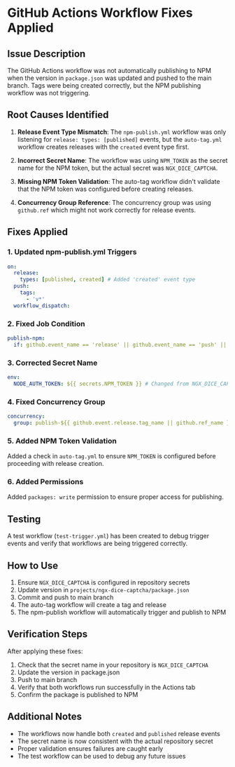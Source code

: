 # GitHub Actions Workflow Fixes Applied

## Issue Description

The GitHub Actions workflow was not automatically publishing to NPM when the version in `package.json` was updated and pushed to the main branch. Tags were being created correctly, but the NPM publishing workflow was not triggering.

## Root Causes Identified

1. **Release Event Type Mismatch**: The `npm-publish.yml` workflow was only listening for `release: types: [published]` events, but the `auto-tag.yml` workflow creates releases with the `created` event type first.

2. **Incorrect Secret Name**: The workflow was using `NPM_TOKEN` as the secret name for the NPM token, but the actual secret was `NGX_DICE_CAPTCHA`.

3. **Missing NPM Token Validation**: The auto-tag workflow didn't validate that the NPM token was configured before creating releases.

4. **Concurrency Group Reference**: The concurrency group was using `github.ref` which might not work correctly for release events.

## Fixes Applied

### 1. Updated npm-publish.yml Triggers

```yaml
on:
  release:
    types: [published, created] # Added 'created' event type
  push:
    tags:
      - 'v*'
  workflow_dispatch:
```

### 2. Fixed Job Condition

```yaml
publish-npm:
  if: github.event_name == 'release' || github.event_name == 'push' || github.event_name == 'workflow_dispatch'
```

### 3. Corrected Secret Name

```yaml
env:
  NODE_AUTH_TOKEN: ${{ secrets.NPM_TOKEN }} # Changed from NGX_DICE_CAPTCHA
```

### 4. Fixed Concurrency Group

```yaml
concurrency:
  group: publish-${{ github.event.release.tag_name || github.ref_name }}
```

### 5. Added NPM Token Validation

Added a check in `auto-tag.yml` to ensure `NPM_TOKEN` is configured before proceeding with release creation.

### 6. Added Permissions

Added `packages: write` permission to ensure proper access for publishing.

## Testing

A test workflow (`test-trigger.yml`) has been created to debug trigger events and verify that workflows are being triggered correctly.

## How to Use

1. Ensure `NGX_DICE_CAPTCHA` is configured in repository secrets
2. Update version in `projects/ngx-dice-captcha/package.json`
3. Commit and push to main branch
4. The auto-tag workflow will create a tag and release
5. The npm-publish workflow will automatically trigger and publish to NPM

## Verification Steps

After applying these fixes:

1. Check that the secret name in your repository is `NGX_DICE_CAPTCHA`
2. Update the version in package.json
3. Push to main branch
4. Verify that both workflows run successfully in the Actions tab
5. Confirm the package is published to NPM

## Additional Notes

- The workflows now handle both `created` and `published` release events
- The secret name is now consistent with the actual repository secret
- Proper validation ensures failures are caught early
- The test workflow can be used to debug any future issues
